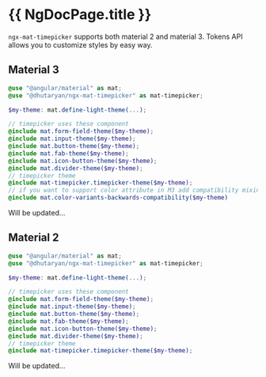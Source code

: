 # {{ NgDocPage.title }}

`ngx-mat-timepicker` supports both material 2 and material 3. Tokens API allows you to customize styles by easy way.

## Material 3

```scss
@use "@angular/material" as mat;
@use "@dhutaryan/ngx-mat-timepicker" as mat-timepicker;

$my-theme: mat.define-light-theme(...);

// timepicker uses these component
@include mat.form-field-theme($my-theme);
@include mat.input-theme($my-theme);
@include mat.button-theme($my-theme);
@include mat.fab-theme($my-theme);
@include mat.icon-button-theme($my-theme);
@include mat.divider-theme($my-theme);
// timepicker theme
@include mat-timepicker.timepicker-theme($my-theme);
// if you want to support color attribute in M3 add compatibility mixin
@include mat.color-variants-backwards-compatibility($my-theme)
```

Will be updated...

## Material 2

```scss
@use "@angular/material" as mat;
@use "@dhutaryan/ngx-mat-timepicker" as mat-timepicker;

$my-theme: mat.define-light-theme(...);

// timepicker uses these component
@include mat.form-field-theme($my-theme);
@include mat.input-theme($my-theme);
@include mat.button-theme($my-theme);
@include mat.fab-theme($my-theme);
@include mat.icon-button-theme($my-theme);
@include mat.divider-theme($my-theme);
// timepicker theme
@include mat-timepicker.timepicker-theme($my-theme);
```

Will be updated...
